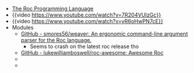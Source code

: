 - [The Roc Programming Language](https://www.roc-lang.org)
- {{video https://www.youtube.com/watch?v=7R204VUlzGc}}
- {{video https://www.youtube.com/watch?v=yR6oHwPN7cE}}
- Modules
	- [GitHub - smores56/weaver: An ergonomic command-line argument parser for the Roc language.](https://github.com/smores56/weaver)
		- Seems to crash on the latest roc release tho
	- [GitHub - lukewilliamboswell/roc-awesome: Awesome Roc](https://github.com/lukewilliamboswell/roc-awesome)
	-
	-